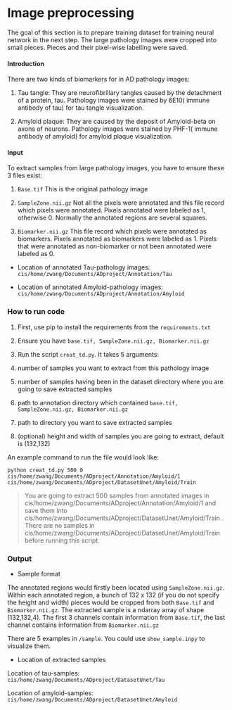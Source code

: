 # Image preprocessing

The goal of this section is to prepare training dataset for training neural network in the next step. The large pathology images were cropped into small pieces. Pieces and their pixel-wise labelling were saved. 

#### Introduction 

There are two kinds of biomarkers for in AD pathology images:

1) Tau tangle: They are neurofibrillary tangles caused by the detachment of a protein, tau.  Pathology images were stained by 6E10( immune antibody of tau) for tau tangle visualization.

2) Amyloid plaque: They are caused by the deposit of Amyloid-beta on axons of neurons. Pathology images were stained by PHF-1( immune antibody of amyloid) for amyloid plaque visualization.

#### Input

To extract samples from large pathology images, you have to ensure these 3 files exist:

1) `Base.tif`   This is the original pathology image

2) `SampleZone.nii.gz`  Not all the pixels were annotated and this file record which pixels were annotated. Pixels annotated were labeled as 1, otherwise 0. Normally the annotated regions are several squares.

3) `Biomarker.nii.gz` This file record which pixels were annotated as biomarkers. Pixels annotated as biomarkers were labeled as 1. Pixels that were annotated as non-biomarker or not been annotated were labeled as 0.

* Location of annotated Tau-pathology images: `cis/home/zwang/Documents/ADproject/Annotation/Tau`

* Location of annotated Amyloid-pathology images: `cis/home/zwang/Documents/ADproject/Annotation/Amyloid`

### How to run code

1) First, use pip to install the requirements from the `requirements.txt`

2) Ensure you have `base.tif, SampleZone.nii.gz, Biomarker.nii.gz`

3) Run the script `creat_td.py`. It takes 5 arguments:

1) number of samples you want to extract from this pathology image
2) number of samples having been in the dataset directory where you are going to save extracted samples
3) path to annotation directory which contained  `base.tif, SampleZone.nii.gz, Biomarker.nii.gz`
4) path to directory you want to save extracted samples
5) (optional) height and width of samples you are going to extract, default is (132,132)

An example command to run the file would look like:

```
python creat_td.py 500 0 cis/home/zwang/Documents/ADproject/Annotation/Amyloid/1
cis/home/zwang/Documents/ADproject/DatasetUnet/Amyloid/Train 
```

> You are going to extract 500 samples from annotated images in cis/home/zwang/Documents/ADproject/Annotation/Amyloid/1 and save them into cis/home/zwang/Documents/ADproject/DatasetUnet/Amyloid/Train . There are no samples in cis/home/zwang/Documents/ADproject/DatasetUnet/Amyloid/Train before running this script.

### Output

* Sample format

The annotated regions would firstly been located using `SampleZone.nii.gz`. Within each annotated region, a bunch of 132 x 132 (if you do not specify the height and width) pieces would be cropped from both `Base.tif` and `Biomarker.nii.gz`. The extracted sample is a  ndarray array of shape (132,132,4). The first 3 channels contain information from `Base.tif`, the last channel contains information from `Biomarker.nii.gz`

There are 5 examples in `/sample`. You could use `show_sample.inpy` to visualize them.

* Location of extracted samples

Location of tau-samples: `cis/home/zwang/Documents/ADproject/DatasetUnet/Tau`

Location of amyloid-samples: `cis/home/zwang/Documents/ADproject/DatasetUnet/Amyloid`






